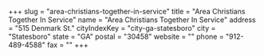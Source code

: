 +++
slug = "area-christians-together-in-service"
title = "Area Christians Together In Service"
name = "Area Christians Together In Service"
address = "515 Denmark St."
cityIndexKey = "city-ga-statesboro"
city = "Statesboro"
state = "GA"
postal = "30458"
website = ""
phone = "912-489-4588"
fax = ""
+++
